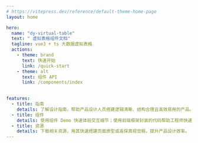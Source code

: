 ```yaml
---
# https://vitepress.dev/reference/default-theme-home-page
layout: home

hero:
  name: "dy-virtual-table"
  text: " 虚拟表格组件文档"
  tagline: vue3 + ts 大数据虚拟表格
  actions:
    - theme: brand
      text: 快速开始
      link: /quick-start
    - theme: alt
      text: 组件 API
      link: /components/index
      

features:
  - title: 指南
    details: 了解设计指南，帮助产品设计人员搭建逻辑清晰、结构合理且高效易用的产品。
  - title: 组件
    details: 使用组件 Demo 快速体验交互细节；使用前端框架封装的代码帮助工程师快速开发。
  - title: 资源
    details: 下载相关资源，用其快速搭建页面原型或高保真视觉稿，提升产品设计效率。
---
```


